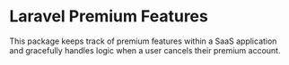 # Laravel Premium Features
This package keeps track of premium features within a SaaS application and gracefully handles logic when a user cancels their premium account.